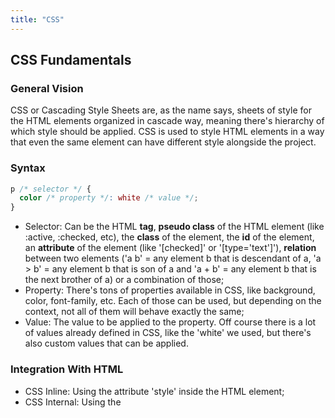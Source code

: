 ```yaml
---
title: "CSS"
---
```


## CSS Fundamentals

### General Vision

CSS or Cascading Style Sheets are, as the name says, sheets of style for the HTML elements organized in cascade way, meaning there's hierarchy of which style should be applied. CSS is used to style HTML elements in a way that even the same element can have different style alongside the project.

### Syntax

```css
p /* selector */ {
  color /* property */: white /* value */;
}
```

- Selector: Can be the HTML **tag**, **pseudo class** of the HTML element (like :active, :checked, etc), the **class** of the element, the **id** of the element, an **attribute** of the element (like '[checked]' or '[type='text']'), **relation** between two elements ('a b' = any element b that is descendant of a, 'a > b' = any element b that is son of a and 'a + b' = any element b that is the next brother of a) or a combination of those;
- Property: There's tons of properties available in CSS, like background, color, font-family, etc. Each of those can be used, but depending on the context, not all of them will behave exactly the same;
- Value: The value to be applied to the property. Off course there is a lot of values already defined in CSS, like the 'white' we used, but there's also custom values that can be applied.

### Integration With HTML

- CSS Inline: Using the attribute 'style' inside the HTML element;
- CSS Internal: Using the <style> tag inside <head>;
- CSS External: Using an archive with '.css' extension and adding it to the HTML with a <link> tag or with '@import' inside css tag <style>;
- CSS Scoped: Using the <style> tag in a scoped way, declaring it inside the element that should be styled.

### Heritage

CSS allow styles that are applied to father to be also applied to children. That is what we call cascade effect, meaning every child will have the style, it is applied in an cascading way.

### Specificity

Besides heritage, the specificity of CSS allows to, even with a child that could inherit the styles from the father tag, have different styles from the father. The process is made by specifying, like the tag <p> inside a div will have 'color: red' instead of the 'color: blue' that the div applies, so the text for that specific situation (<p> tag) will be red.

### Tips on precedence rules

The precedence rule regarding forms of CSS inclusion follows this order:

1. Internal and scoped styles take precedence over styles in external files;
2. Inline styles take precedence over inner, scoped, and outer styles.

*As for selectors, the precedence rule follows this order:*

- Element selectors (using only the tag name) have the lowest precedence, as they are very generic.
- Class selectors have higher precedence than element selectors.
- Identification selectors have higher precedence than class selectors.

***Obs: the '!important' that can be used after value when applying styles will ignore this precedence to have higher priority.***

## CSS3

### Colors

They can be:

- HEX: #cccccc for example;
- RGB: Defining *red, green and blue* inside *rgb()*, but can also be *rgba()*, where 'a' is the *alpha*, controlling opacity;
- HSL: Is an system of cylindrical coordinates, with *hsl()* and *hsla()* notations.

### Fonts

Types of fonts:

- TTF/OTF;
- WOFF;
- WOFF2;
- SVG;
- EOT.

## Advanced CSS Concepts

### Box Model

There's four main elements of box models, they're: content, border, margin and padding.

### Pseudo Elements

Like *after*, *before*, *selection*, *first-letter*, etc.

### Layout

Flex layouts are simpler, just type 'display: flex' and go on styling things. Flex will just remove the block styles and let thing be more fluid in the page. There's also grid layout where you define the number of rows and cols and it works as a grid.

## Frameworks CSS

- Bootstrap: It is a responsive framework based on the mobile-first premise – whose initial focus is mobile devices and then desktops. It has ready-to-use components developed in HTML, CSS and Javascript;
- Foundation: It is a responsive framework, based on the mobile-first approach. Its main characteristic is to make native use of the CSS pre-processor, called SASS;
- Semantic UI: stands out for using, natively, a CSS preprocessor, LESS, and the Jquery Javascript library. It is also an open source framework. An important feature of this framework is that its classes use natural language syntax, such as nouns, for example, to link concepts in a more intuitive way;
- TailwindCSS: The best of the best, it uses classes inside elements to add styles, like 'flex' applies 'display: flex'.

# Footer

- **Class**: Web Development
- **Theme**: CSS